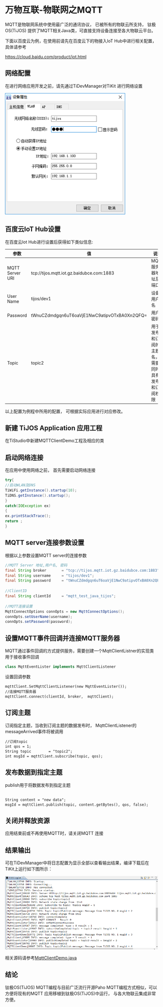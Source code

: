 # 万物互联-物联网之MQTT

MQTT是物联网系统中使用最广泛的通讯协议， 已被所有的物联云所支持， 钛极OS(TiJOS) 提供了MQTT相关Java类，可直接支持设备连接至各大物联云平台。

下面以百度云为例，在使用前请先在百度云下的物接入IoT Hub中进行相关配置，具体请参考

https://cloud.baidu.com/product/iot.html


## 网络配置

在进行网络应用开发之前，请先通过TiDevManager对TiKit 进行网络设置

![network_settings](.\img\network_settings.png)

## 百度云IoT Hub设置

在百度云Iot Hub进行设置后获得如下类似信息:

| 参数              | 值                                        | 说明                        |
| --------------- | ---------------------------------------- | ------------------------- |
| MQTT Server URI | tcp://tijos.mqtt.iot.gz.baidubce.com:1883 | MQTT 服务器地址及端口             |
| User Name       | tijos/dev1                               | 设备用户名                     |
| Password        | tWnuCZdmdgqn6uT6oaVjE1NwC9atipvOTxBA0Xn2QFQ= | 用户密码                      |
| Topic           | topic2                                   | 用于发布和订阅的主题名，需要同时具有发布和订阅权限 |

以上配置为例程中所用的配置， 可根据实际应用进行对应修改。

## 新建 TiJOS Application 应用工程

在TiStudio中新建MQTTClientDemo工程及相应的类

## 启动网络连接

在应用中使用网络之前， 首先需要启动网络连接

```java
try{
//启动WLAN及DNS
TiWiFi.getInstance().startup(10);
TiDNS.getInstance().startup();
}
catch(IOException ex)
{
ex.printStackTrace();
return ;
}
```

## MQTT server连接参数设置

根据以上参数设置MQTT server的连接参数

```java
//MQTT Server 地址,用户名, 密码 
final String broker       = "tcp://tijos.mqtt.iot.gz.baidubce.com:1883";
final String username     = "tijos/dev1";
final String password     = "tWnuCZdmdgqn6uT6oaVjE1NwC9atipvOTxBA0Xn2QFQ=";

//ClientID
final String clientId     = "mqtt_test_java_tijos";

//MQTT连接设置
MqttConnectOptions connOpts = new MqttConnectOptions();
connOpts.setUserName(username);
connOpts.setPassword(password);

```

## 设置MQTT事件回调并连接MQTT服务器

MQTT通过事件回调的方式提供服务，需要创建一个MqttClientListner的实现类用于接收事件回调

```java
class MqttEventLister implements MqttClientListener
```
设置回调参数

```
mqttClient.SetMqttClientListener(new MqttEventLister());
//连接MQTT服务器
mqttClient.connect(clientId, broker,  mqttClient);
```

## 订阅主题 

订阅指定主题，当收到订阅主题的数据发布时， MqttClientListener的messageArrived事件将被调用

```
//订阅topic
int qos = 1;
String topic        = "topic2";
int msgId = mqttClient.subscribe(topic, qos);
```

## 发布数据到指定主题

publish用于将数据发布到指定主题

```
  
String content = "new data";
msgId = mqttClient.publish(topic, content.getBytes(), qos, false);

```



## 关闭并释放资源

应用结束前或不再使用MQTT时，请关闭MQTT 连接


## 结果输出

可在TiDevManager中将日志配置为显示全部以查看输出结果，编译下载后在TiKit上运行如下图所示：

![mqtt_output](./img/mqtt_output.png)


相关源码请参考[MqttClientDemo.java](./src/MqttClientDemo.java)

## 结论

钛极OS(TiJOS) MQTT编程与目前广泛流行开源Paho MQTT编程方式相似，可以方便将现有的MQTT 应用移植到钛极OS(TiJOS)中运行， 与各大物联云集成非常方便。

